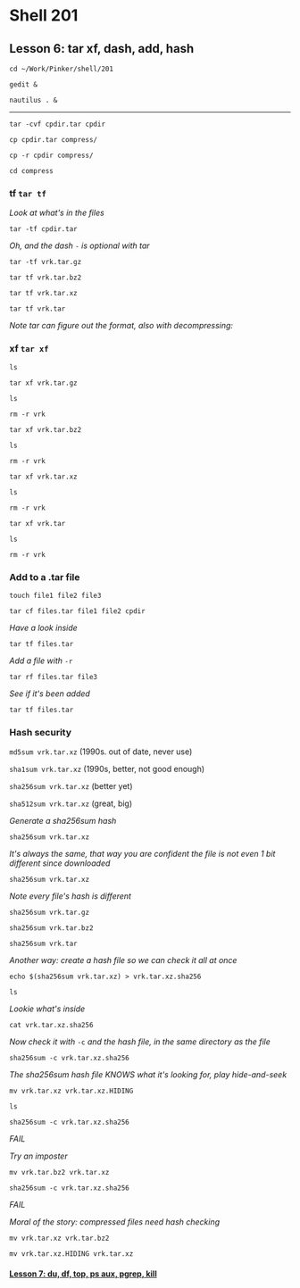 # Shell 201
## Lesson 6: tar xf, dash, add, hash

`cd ~/Work/Pinker/shell/201`

`gedit &`

`nautilus . &`
___

`tar -cvf cpdir.tar cpdir`

`cp cpdir.tar compress/`

`cp -r cpdir compress/`

`cd compress`

### tf `tar tf`

*Look at what's in the files*

`tar -tf cpdir.tar`

*Oh, and the dash* `-` *is optional with tar*

`tar -tf vrk.tar.gz`

`tar tf vrk.tar.bz2`

`tar tf vrk.tar.xz`

`tar tf vrk.tar`

*Note tar can figure out the format, also with decompressing:*

### xf `tar xf`

`ls`

`tar xf vrk.tar.gz`

`ls`

`rm -r vrk`

`tar xf vrk.tar.bz2`

`ls`

`rm -r vrk`

`tar xf vrk.tar.xz`

`ls`

`rm -r vrk`

`tar xf vrk.tar`

`ls`

`rm -r vrk`

### Add to a .tar file

`touch file1 file2 file3`

`tar cf files.tar file1 file2 cpdir`

*Have a look inside*

`tar tf files.tar`

*Add a file with* `-r`

`tar rf files.tar file3`

*See if it's been added*

`tar tf files.tar`

### Hash security

`md5sum vrk.tar.xz` (1990s. out of date, never use)

`sha1sum vrk.tar.xz` (1990s, better, not good enough)

`sha256sum vrk.tar.xz` (better yet)

`sha512sum vrk.tar.xz` (great, big)

*Generate a sha256sum hash*

`sha256sum vrk.tar.xz`

*It's always the same, that way you are confident the file is not even 1 bit different since downloaded*

`sha256sum vrk.tar.xz`

*Note every file's hash is different*

`sha256sum vrk.tar.gz`

`sha256sum vrk.tar.bz2`

`sha256sum vrk.tar`

*Another way: create a hash file so we can check it all at once*

`echo $(sha256sum vrk.tar.xz) > vrk.tar.xz.sha256`

`ls`

*Lookie what's inside*

`cat vrk.tar.xz.sha256`

*Now check it with* `-c` *and the hash file, in the same directory as the file*

`sha256sum -c vrk.tar.xz.sha256`

*The sha256sum hash file KNOWS what it's looking for, play hide-and-seek*

`mv vrk.tar.xz vrk.tar.xz.HIDING`

`ls`

`sha256sum -c vrk.tar.xz.sha256`

*FAIL*

*Try an imposter*

`mv vrk.tar.bz2 vrk.tar.xz`

`sha256sum -c vrk.tar.xz.sha256`

*FAIL*

*Moral of the story: compressed files need hash checking*

`mv vrk.tar.xz vrk.tar.bz2`

`mv vrk.tar.xz.HIDING vrk.tar.xz`

#### [Lesson 7: du, df, top, ps aux, pgrep, kill](https://github.com/inkVerb/pinker/blob/master/201-shell/Lesson-07.md)
